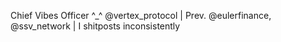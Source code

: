 Chief Vibes Officer ^_^ @vertex_protocol | Prev. @eulerfinance, @ssv_network | I shitposts inconsistently